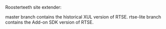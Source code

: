 Roosterteeth site extender:

master branch contains the historical XUL version of RTSE.
rtse-lite branch contains the Add-on SDK version of RTSE.